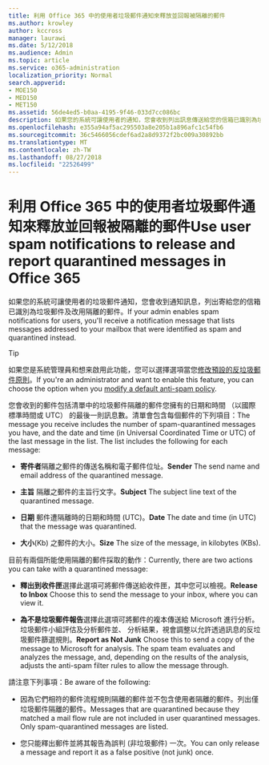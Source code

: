 ```yaml
---
title: 利用 Office 365 中的使用者垃圾郵件通知來釋放並回報被隔離的郵件
ms.author: krowley
author: kccross
manager: laurawi
ms.date: 5/12/2018
ms.audience: Admin
ms.topic: article
ms.service: o365-administration
localization_priority: Normal
search.appverid:
- MOE150
- MED150
- MET150
ms.assetid: 56de4ed5-b0aa-4195-9f46-033d7cc086bc
description: 如果您的系統可讓使用者的通知，您會收到列出訊息傳送給您的信箱已識別為垃圾郵件、 大量或網路釣魚郵件通知訊息。您可以釋出或報告的郵件之後被通知。
ms.openlocfilehash: e355a94af5ac295503a8e205b1a896afc1c54fb6
ms.sourcegitcommit: 36c5466056cdef6ad2a8d9372f2bc009a30892bb
ms.translationtype: MT
ms.contentlocale: zh-TW
ms.lasthandoff: 08/27/2018
ms.locfileid: "22526499"
---
```

# <a name="use-user-spam-notifications-to-release-and-report-quarantined-messages-in-office-365"></a><span data-ttu-id="d447d-104">利用 Office 365 中的使用者垃圾郵件通知來釋放並回報被隔離的郵件</span><span class="sxs-lookup"><span data-stu-id="d447d-104">Use user spam notifications to release and report quarantined messages in Office 365</span></span>

<span data-ttu-id="d447d-105">如果您的系統可讓使用者的垃圾郵件通知，您會收到通知訊息，列出寄給您的信箱已識別為垃圾郵件及改用隔離的郵件。</span><span class="sxs-lookup"><span data-stu-id="d447d-105">If your admin enables spam notifications for users, you'll receive a notification message that lists messages addressed to your mailbox that were identified as spam and quarantined instead.</span></span>
  
> [!TIP]
> <span data-ttu-id="d447d-106">如果您是系統管理員和想来啟用此功能，您可以選擇選項當您[修改預設的反垃圾郵件原則](https://go.microsoft.com/fwlink/?LinkId=800313)。</span><span class="sxs-lookup"><span data-stu-id="d447d-106">If you're an administrator and want to enable this feature, you can choose the option when you [modify a default anti-spam policy](https://go.microsoft.com/fwlink/?LinkId=800313).</span></span> 
  
<span data-ttu-id="d447d-p102">您會收到的郵件包括清單中的垃圾郵件隔離的郵件您擁有的日期和時間 （以國際標準時間或 UTC） 的最後一則訊息數。清單會包含每個郵件的下列項目：</span><span class="sxs-lookup"><span data-stu-id="d447d-p102">The message you receive includes the number of spam-quarantined messages you have, and the date and time (in Universal Coordinated Time or UTC) of the last message in the list. The list includes the following for each message:</span></span>
  
- <span data-ttu-id="d447d-109">**寄件者**隔離之郵件的傳送名稱和電子郵件位址。</span><span class="sxs-lookup"><span data-stu-id="d447d-109">**Sender** The send name and email address of the quarantined message.</span></span> 
    
- <span data-ttu-id="d447d-110">**主旨** 隔離之郵件的主旨行文字。</span><span class="sxs-lookup"><span data-stu-id="d447d-110">**Subject** The subject line text of the quarantined message.</span></span> 
    
- <span data-ttu-id="d447d-111">**日期** 郵件遭隔離時的日期和時間 (UTC)。</span><span class="sxs-lookup"><span data-stu-id="d447d-111">**Date** The date and time (in UTC) that the message was quarantined.</span></span> 
    
- <span data-ttu-id="d447d-112">**大小**(Kb) 之郵件的大小。</span><span class="sxs-lookup"><span data-stu-id="d447d-112">**Size** The size of the message, in kilobytes (KBs).</span></span> 
    
<span data-ttu-id="d447d-113">目前有兩個所能使用隔離的郵件採取的動作：</span><span class="sxs-lookup"><span data-stu-id="d447d-113">Currently, there are two actions you can take with a quarantined message:</span></span>
  
- <span data-ttu-id="d447d-114">**釋出到收件匣**選擇此選項可將郵件傳送給收件匣，其中您可以檢視。</span><span class="sxs-lookup"><span data-stu-id="d447d-114">**Release to Inbox** Choose this to send the message to your inbox, where you can view it.</span></span> 
    
- <span data-ttu-id="d447d-p103">**為不是垃圾郵件報告**選擇此選項可將郵件的複本傳送給 Microsoft 進行分析。垃圾郵件小組評估及分析郵件並、 分析結果，視會調整以允許透過訊息的反垃圾郵件篩選規則。</span><span class="sxs-lookup"><span data-stu-id="d447d-p103">**Report as Not Junk** Choose this to send a copy of the message to Microsoft for analysis. The spam team evaluates and analyzes the message, and, depending on the results of the analysis, adjusts the anti-spam filter rules to allow the message through.</span></span> 
    
<span data-ttu-id="d447d-117">請注意下列事項：</span><span class="sxs-lookup"><span data-stu-id="d447d-117">Be aware of the following:</span></span>
  
- <span data-ttu-id="d447d-p104">因為它們相符的郵件流程規則隔離的郵件並不包含使用者隔離的郵件。列出僅垃圾郵件隔離的郵件。</span><span class="sxs-lookup"><span data-stu-id="d447d-p104">Messages that are quarantined because they matched a mail flow rule are not included in user quarantined messages. Only spam-quarantined messages are listed.</span></span>
    
- <span data-ttu-id="d447d-120">您只能釋出郵件並將其報告為誤判 (非垃圾郵件)   一次。</span><span class="sxs-lookup"><span data-stu-id="d447d-120">You can only release a message and report it as a false positive (not junk) once.</span></span>
    

